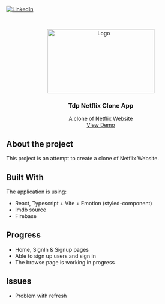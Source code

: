 [![LinkedIn][linkedin-shield]][linkedin-url]

<!-- PROJECT LOGO -->
<br />
<p align="center">
  <a href="#">
    <img src="https://i.ibb.co/gb2tf3s/Tdp-logo-main.png" alt="Logo" width="285" height="170">
  </a>

  <h3 align="center">Tdp Netflix Clone App</h3>
  <p align="center">
    A clone of Netflix Website    
    <br />
    <a href="https://movie-demo.tdp-store.info/" target="_blank">View Demo</a>  
  </p>
</p>



## About the project
This project is an attempt to create a clone of Netflix Website.

## Built With
The application is using:
* React, Typescript + Vite + Emotion (styled-component)
* Imdb source
* Firebase

## Progress
* Home, SignIn & Signup pages
* Able to sign up users and sign in
* The browse page is working in progress

## Issues
* Problem with refresh 

[linkedin-shield]: https://img.shields.io/badge/-LinkedIn-black.svg?style=flat-square&logo=linkedin&colorB=555
[linkedin-url]: https://www.linkedin.com/in/bob-pham-93937973/
[tdp-logo]: tdp-logo.png
